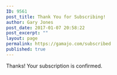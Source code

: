 ```yaml
---
ID: 9561
post_title: Thank You for Subscribing!
author: Gary Jones
post_date: 2017-01-07 20:58:22
post_excerpt: ""
layout: page
permalink: https://gamajo.com/subscribed
published: true
---
```

Thanks! Your subscription is confirmed.